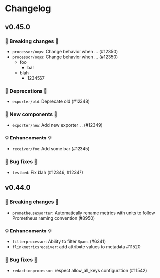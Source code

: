 # Changelog

<!-- next version -->

## v0.45.0

### 🛑 Breaking changes 🛑

- `processor/oops`: Change behavior when ... (#12350)
- `processor/oops`: Change behavior when ... (#12350)
  - foo
    - bar
  - blah
    - 1234567

### 🚩 Deprecations 🚩

- `exporter/old`: Deprecate old (#12348)

### 🚀 New components 🚀

- `exporter/new`: Add new exporter ... (#12349)

### 💡 Enhancements 💡

- `receiver/foo`: Add some bar (#12345)

### 🧰 Bug fixes 🧰

- `testbed`: Fix blah (#12346, #12347)

## v0.44.0

### 🛑 Breaking changes 🛑

- `prometheusexporter`: Automatically rename metrics with units to follow Prometheus naming convention (#8950)

### 💡 Enhancements 💡

- `filterprocessor`: Ability to filter `Spans` (#6341)
- `flinkmetricsreceiver`: add attribute values to metadata #11520

### 🧰 Bug fixes 🧰

- `redactionprocessor`: respect allow_all_keys configuration (#11542)
